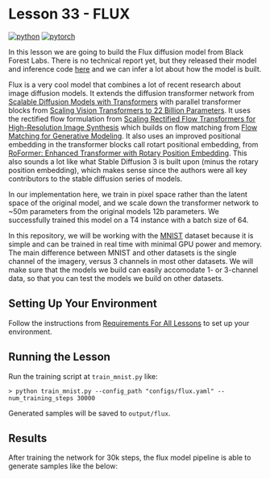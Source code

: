 # Lesson 33 - FLUX

[![python](https://img.shields.io/badge/Python-3.9-3776AB.svg?style=flat&logo=python&logoColor=white)](https://www.python.org)
[![pytorch](https://img.shields.io/badge/PyTorch-2.0.0-EE4C2C.svg?style=flat&logo=pytorch)](https://pytorch.org)

In this lesson we are going to build the Flux diffusion model from Black Forest Labs. There is no technical report yet, but they released their model and inference code [here](https://github.com/black-forest-labs/flux) and we can infer a lot about how the model is built.

Flux is a very cool model that combines a lot of recent research about image diffusion models. It extends the diffusion transformer network from [Scalable Diffusion Models with Transformers](https://arxiv.org/abs/2212.09748) with parallel transformer blocks from [Scaling Vision Transformers to 22 Billion Parameters](https://arxiv.org/abs/2302.05442). It uses the rectified flow formulation from [Scaling Rectified Flow Transformers for High-Resolution Image Synthesis](https://arxiv.org/abs/2403.03206) which builds on flow matching from [Flow Matching for Generative Modeling](https://arxiv.org/abs/2210.02747). It also uses an improved positional embedding in the transformer blocks call rotart positional embedding, from [RoFormer: Enhanced Transformer with Rotary Position Embedding](https://arxiv.org/abs/2104.09864). This also sounds a lot like what Stable Diffusion 3 is built upon (minus the rotary position embedding), which makes sense since the authors were all key contributors to the stable diffusion series of models.

In our implementation here, we train in pixel space rather than the latent space of the original model, and we scale down the transformer network to ~50m parameters from the original models 12b parameters. We successfully trained this model on a T4 instance with a batch size of 64.

In this repository, we will be working with the [MNIST](https://en.wikipedia.org/wiki/MNIST_database) dataset because it is simple and can be trained in real time with minimal GPU power and memory. The main difference between MNIST and other datasets is the single channel of the imagery, versus 3 channels in most other datasets. We will make sure that the models we build can easily accomodate 1- or 3-channel data, so that you can test the models we build on other datasets.

## Setting Up Your Environment

Follow the instructions from [Requirements For All Lessons](https://github.com/swookey-thinky/mindiffusion?tab=readme-ov-file#requirements-for-all-lessons) to set up your environment.

## Running the Lesson

Run the training script at `train_mnist.py` like:

```
> python train_mnist.py --config_path "configs/flux.yaml" --num_training_steps 30000
```

Generated samples will be saved to `output/flux`.

## Results

After training the network for 30k steps, the flux model pipeline is able to generate samples like the below:

<!-- ![Flux](https://drive.google.com/uc?export=view&id=17hrD-Zxreb7XNpETWE4MdfVeqs1fnQXu)

The prompts we used for generation above were:

<pre>
one two 1 2 one five 0 one 
2 0 5 two four zero eight five 
eight 0 8 five three nine 2 1 
0 6 four seven five 1 4 0 
0 seven four 1 9 zero one three 
3 nine zero 8 nine two 5 7 
zero 8 0 2 four 9 6 eight 
9 4 seven two eight eight one one 
</pre> -->
